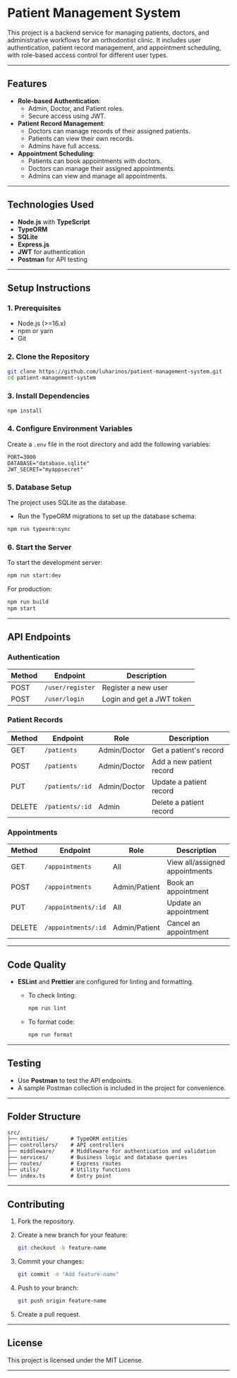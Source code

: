 
# **Patient Management System**

This project is a backend service for managing patients, doctors, and administrative workflows for an orthodontist clinic. It includes user authentication, patient record management, and appointment scheduling, with role-based access control for different user types.

---

## **Features**

- **Role-based Authentication**:
  - Admin, Doctor, and Patient roles.
  - Secure access using JWT.
- **Patient Record Management**:
  - Doctors can manage records of their assigned patients.
  - Patients can view their own records.
  - Admins have full access.
- **Appointment Scheduling**:
  - Patients can book appointments with doctors.
  - Doctors can manage their assigned appointments.
  - Admins can view and manage all appointments.

---

## **Technologies Used**

- **Node.js** with **TypeScript**
- **TypeORM**
- **SQLite**
- **Express.js**
- **JWT** for authentication
- **Postman** for API testing

---

## **Setup Instructions**

### **1. Prerequisites**

- Node.js (>=16.x)
- npm or yarn
- Git

### **2. Clone the Repository**

```bash
git clone https://github.com/luharinos/patient-management-system.git
cd patient-management-system
```

### **3. Install Dependencies**

```bash
npm install
```

### **4. Configure Environment Variables**

Create a `.env` file in the root directory and add the following variables:

```env
PORT=3000
DATABASE="database.sqlite"
JWT_SECRET="myappsecret"
```

### **5. Database Setup**

The project uses SQLite as the database.

- Run the TypeORM migrations to set up the database schema:

```bash
npm run typeorm:sync
```

### **6. Start the Server**

To start the development server:

```bash
npm run start:dev
```

For production:

```bash
npm run build
npm start
```

---

## **API Endpoints**

### **Authentication**

| Method | Endpoint         | Description                   |
|--------|------------------|-------------------------------|
| POST   | `/user/register` | Register a new user           |
| POST   | `/user/login`    | Login and get a JWT token     |

### **Patient Records**

| Method | Endpoint                 | Role         | Description                        |
|--------|--------------------------|--------------|------------------------------------|
| GET    | `/patients`              | Admin/Doctor | Get a patient's record             |
| POST   | `/patients`              | Admin/Doctor | Add a new patient record           |
| PUT    | `/patients/:id`          | Admin/Doctor | Update a patient record            |
| DELETE | `/patients/:id`          | Admin        | Delete a patient record            |

### **Appointments**

| Method | Endpoint                 | Role          | Description                        |
|--------|--------------------------|---------------|------------------------------------|
| GET    | `/appointments`          | All           | View all/assigned appointments     |
| POST   | `/appointments`          | Admin/Patient | Book an appointment                |
| PUT    | `/appointments/:id`      | All           | Update an appointment              |
| DELETE | `/appointments/:id`      | Admin/Patient | Cancel an appointment              |

---

## **Code Quality**

- **ESLint** and **Prettier** are configured for linting and formatting.
  - To check linting:

    ```bash
    npm run lint
    ```

  - To format code:

    ```bash
    npm run format
    ```

---

## **Testing**

- Use **Postman** to test the API endpoints.
- A sample Postman collection is included in the project for convenience.

---

## **Folder Structure**

```text
src/
├── entities/       # TypeORM entities
├── controllers/    # API controllers
├── middleware/     # Middleware for authentication and validation
├── services/       # Business logic and database queries
├── routes/         # Express routes
├── utils/          # Utility functions
└── index.ts        # Entry point
```

---

## **Contributing**

1. Fork the repository.
2. Create a new branch for your feature:

   ```bash
   git checkout -b feature-name
   ```

3. Commit your changes:

   ```bash
   git commit -m "Add feature-name"
   ```

4. Push to your branch:

   ```bash
   git push origin feature-name
   ```

5. Create a pull request.

---

## **License**

This project is licensed under the MIT License.

---
